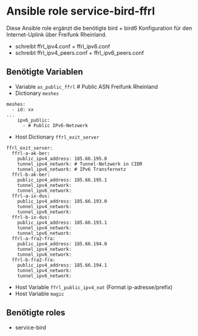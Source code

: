 # Ansible role service-bird-ffrl

Diese Ansible role ergänzt die benötigte bird + bird6 Konfiguration für den Internet-Uplink über Freifunk Rheinland.

- schreibt ffrl_ipv4.conf + ffrl_ipv6.conf
- schreibt ffrl_ipv4_peers.conf + ffrl_ipv6_peers.conf

## Benötigte Variablen

- Variable `as_public_ffrl` # Public ASN Freifunk Rheinland
- Dictionary `meshes`

```
meshes:
  - id: xx
...
    ipv6_public:
      - # Public IPv6-Netzwerk
```

- Host Dictionary `ffrl_exit_server`

```
ffrl_exit_server:
  ffrl-a-ak-ber:
    public_ipv4_address: 185.66.195.0
    tunnel_ipv4_network: # Tunnel-Netzwerk in CIDR
    tunnel_ipv6_network: # IPv6 Transfernetz
  ffrl-b-ak-ber:
    public_ipv4_address: 185.66.195.1
    tunnel_ipv4_network:
    tunnel_ipv6_network:
  ffrl-a-ix-dus:
    public_ipv4_address: 185.66.193.0
    tunnel_ipv4_network:
    tunnel_ipv6_network:
  ffrl-b-ix-dus:
    public_ipv4_address: 185.66.193.1
    tunnel_ipv4_network:
    tunnel_ipv6_network:
  ffrl-a-fra2-fra:
    public_ipv4_address: 185.66.194.0
    tunnel_ipv4_network:
    tunnel_ipv6_network:
  ffrl-b-fra2-fra:
    public_ipv4_address: 185.66.194.1
    tunnel_ipv4_network:
    tunnel_ipv6_network:
```

- Host Variable `ffrl_public_ipv4_nat` (Format ip-adresse/prefix)
- Host Variable `magic`

## Benötigte roles

- service-bird
